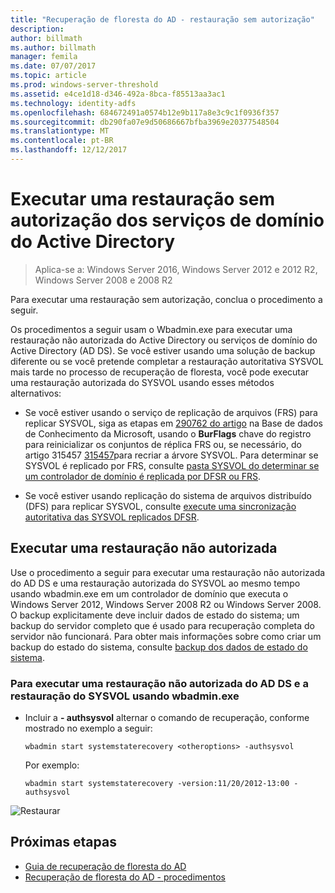 ```yaml
---
title: "Recuperação de floresta do AD - restauração sem autorização"
description: 
author: billmath
ms.author: billmath
manager: femila
ms.date: 07/07/2017
ms.topic: article
ms.prod: windows-server-threshold
ms.assetid: e4ce1d18-d346-492a-8bca-f85513aa3ac1
ms.technology: identity-adfs
ms.openlocfilehash: 684672491a0574b12e9b117a8e3c9c1f0936f357
ms.sourcegitcommit: db290fa07e9d50686667bfba3969e20377548504
ms.translationtype: MT
ms.contentlocale: pt-BR
ms.lasthandoff: 12/12/2017
---
```

# <a name="performing-a-nonauthoritative-restore-of-active-directory-domain-services"></a>Executar uma restauração sem autorização dos serviços de domínio do Active Directory 

>Aplica-se a: Windows Server 2016, Windows Server 2012 e 2012 R2, Windows Server 2008 e 2008 R2
 
 Para executar uma restauração sem autorização, conclua o procedimento a seguir.  
  
 Os procedimentos a seguir usam o Wbadmin.exe para executar uma restauração não autorizada do Active Directory ou serviços de domínio do Active Directory (AD DS). Se você estiver usando uma solução de backup diferente ou se você pretende completar a restauração autoritativa SYSVOL mais tarde no processo de recuperação de floresta, você pode executar uma restauração autorizada do SYSVOL usando esses métodos alternativos:  
  
-   Se você estiver usando o serviço de replicação de arquivos (FRS) para replicar SYSVOL, siga as etapas em [290762 do artigo](https://go.microsoft.com/fwlink/?LinkId=148443) na Base de dados de Conhecimento da Microsoft, usando o **BurFlags** chave do registro para reinicializar os conjuntos de réplica FRS ou, se necessário, do artigo 315457 [315457](https://support.microsoft.com/kb/315457)para recriar a árvore SYSVOL. Para determinar se SYSVOL é replicado por FRS, consulte [pasta SYSVOL do determinar se um controlador de domínio é replicada por DFSR ou FRS](https://msdn.microsoft.com/en-us/library/windows/desktop/cc507518.aspx#determining_whether_a_domain_controller_s_sysvol_folder_is_replicated_by_dfsr_or_frs).  
  
-   Se você estiver usando replicação do sistema de arquivos distribuído (DFS) para replicar SYSVOL, consulte [execute uma sincronização autoritativa das SYSVOL replicados DFSR](AD-Forest-Recovery-Authoritative-Recovery-SYSVOL.md).  
  
 
## <a name="performing-a-nonauthoritative-restore"></a>Executar uma restauração não autorizada  
 Use o procedimento a seguir para executar uma restauração não autorizada do AD DS e uma restauração autorizada do SYSVOL ao mesmo tempo usando wbadmin.exe em um controlador de domínio que executa o Windows Server 2012, Windows Server 2008 R2 ou Windows Server 2008. O backup explicitamente deve incluir dados de estado do sistema; um backup do servidor completo que é usado para recuperação completa do servidor não funcionará. Para obter mais informações sobre como criar um backup do estado do sistema, consulte [backup dos dados de estado do sistema](AD-Forest-Recovery-Backing-up-System-State.md).  
  
### <a name="to-perform-a-nonauthoritative-restore-of-ad-ds-and-authoritative-restore-of-sysvol-using-wbadminexe"></a>Para executar uma restauração não autorizada do AD DS e a restauração do SYSVOL usando wbadmin.exe  
  
-   Incluir a **- authsysvol** alternar o comando de recuperação, conforme mostrado no exemplo a seguir:  
  
    ```  
    wbadmin start systemstaterecovery <otheroptions> -authsysvol  
    ```  
  
     Por exemplo:  
  
    ```  
    wbadmin start systemstaterecovery -version:11/20/2012-13:00 -authsysvol  
    ```  
  
 ![Restaurar](media/AD-Forest-Recovery-Nonauthoritative-Restore/nonauth.png)

## <a name="next-steps"></a>Próximas etapas

- [Guia de recuperação de floresta do AD](AD-Forest-Recovery-Guide.md)
- [Recuperação de floresta do AD - procedimentos](AD-Forest-Recovery-Procedures.md)
